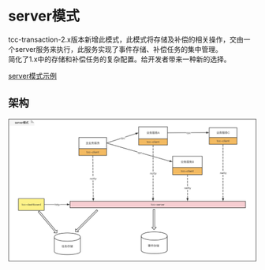 # server模式
tcc-transaction-2.x版本新增此模式，此模式将存储及补偿的相关操作，交由一个server服务来执行，此服务实现了事件存储、补偿任务的集中管理。   
简化了1.x中的存储和补偿任务的复杂配置。给开发者带来一种新的选择。  
  
[server模式示例](/zh-cn/docs/tutorial/quickstart/server-sample.html)    
  
## 架构
![server模式架构图](../../img/tcc_transaction_server_mode.jpg)    


